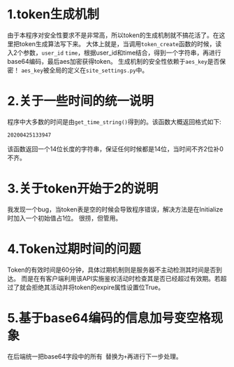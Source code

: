 # 1.token生成机制
由于本程序对安全性要求不是非常高，所以token的生成机制就不搞花活了。在这里把token生成算法写下来。
大体上就是，当调用`token_create`函数的时候，读入2个参数，`user_id` `time`，根据user_id和time结合，得到一个字符串，再进行base64编码，最后aes加密获得token。
生成机制的安全性依赖于`aes_key`是否保密！
`aes_key`被全局的定义在`site_settings.py`中。

# 2.关于一些时间的统一说明
程序中大多数的时间是由`get_time_string()`得到的。该函数大概返回格式如下:
```
20200425133947
```
该函数返回一个14位长度的字符串，保证任何时候都是14位，当时间不齐2位补0不齐。

# 3.关于token开始于2的说明
我发现一个bug，当token表是空的时候会导致程序错误，解决方法是在Initialize时加入一个初始值占1位。
很捞，但管用。

# 4.Token过期时间的问题
Token的有效时间是60分钟，具体过期机制则是服务器不主动检测其时间是否到达。
而是在有客户端利用该API实施鉴权活动时检查其是否已经超过有效期。若超过了就会拒绝其活动并将token的expire属性设置位True。

# 5.基于base64编码的信息加号变空格现象
在后端统一把base64字段中的所有` `替换为`+`再进行下一步处理。